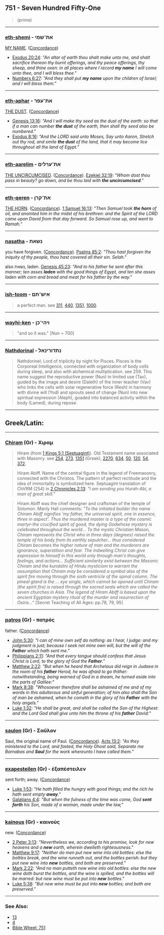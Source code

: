 ## 751 - Seven Hundred Fifty-One
> (prime)

---

### [eth-shemi](/keys/ATh-ShMI) - את־שמי
[MY NAME](/keys/ShMI). ([Concordance](https://biblehub.com/hebrew/shemi_8034.htm))

- [Exodus 20:24](https://biblehub.com/exodus/20-24.htm): *"An altar of earth thou shalt make unto me, and shalt sacrifice thereon thy burnt offerings, and thy peace offerings, thy sheep, and thine oxen: in all places where I record **my name** I will come unto thee, and I will bless thee."*
- [Numbers 6:27](https://biblehub.com/numbers/6-27.htm): *"And they shall put **my name** upon the children of Israel; and I will bless them."*

---

### [eth-aphar](/keys/ATh-OPR) - את־עפר
[THE DUST](/keys/OPR). ([Concordance](https://biblehub.com/hebrew/afar_6083.htm))

- [Genesis 13:16](https://biblehub.com/genesis/13-16.htm): *"And I will make thy seed as the dust of the earth: so that if a man can number **the dust** of the earth, then shall thy seed also be numbered."*
- [Exodus 8:16](https://biblehub.com/exodus/8-16.htm): *"And the LORD said unto Moses, Say unto Aaron, Stretch out thy rod, and smite **the dust** of the land, that it may become lice throughout all the land of Egypt."*

---

### [eth-aarelim](/keys/ATh-ORLIM) - את־ערלים
[THE UNCIRCUMCISED](/keys/ORLIM). ([Concordance](https://biblehub.com/hebrew/arelim_6189.htm)). [Ezekiel 32:19](https://biblehub.com/ezekiel/32-19.htm): *"Whom dost thou pass in beauty? go down, and be thou laid with **the uncircumcised**."*

---

### [eth-qeren](/keys/ATh-QRNn) - את־קרן
[THE HORN](/keys/QRN). ([Concordance](https://biblehub.com/hebrew/keren_7161.htm)). [1 Samuel 16:13](https://biblehub.com/1_samuel/16-13.htm): *"Then Samuel took **the horn** of oil, and anointed him in the midst of his brethren: and the Spirit of the LORD came upon David from that day forward. So Samuel rose up, and went to Ramah."*

---

### [nasatha](/keys/NShATh) - נשאת
you have forgiven. ([Concordance](https://biblehub.com/hebrew/5375.htm)). [Psalms 85:2](https://biblehub.com/psalms/85-2.htm): *"Thou hast forgiven the iniquity of thy people, thou hast covered all their sin. Selah."*

also נשאת, laden. [Genesis 45:23](https://biblehub.com/genesis/45-23.htm): *"And to his father he sent after this manner; ten asses **laden** with the good things of Egypt, and ten she asses laden with corn and bread and meat for his father by the way."*

---

### [ish-toom](/keys/AISh-ThM) - איש־תם
> a perfect man. see [311](311), [440](440), [1351](1351), [1000](1000).

---

### [wayhi-ken](/keys/VIHI-KNf) - ויהי־כן
> "and so it was." [Nun = 700]

---

### [Nathdorinal](/keys/NThDVRINAL) - נתדורינאל
> Nathdorinel; Lord of triplicity by night for Pisces. Pisces is the Corporeal Intelligence, connected with organization of body cells during sleep, and also with alchemical multiplication. see 259. This name suggest the reproductive power (Nun) in limited use (Tav), guided by the image and desire (Daleth) of the inner teacher (Vav) who links the cells with solar regenerative force (Resh) in harmony with divine will (Yod) and sprouts seed of change (Nun) into new spiritual expression (Aleph), goaded into balanced activity within the body (Lamed), during repose.

---

## Greek/Latin:

---

### [Chiram](/greek?word=chiram) (Gr) - Χιραμ
> Hiram (from [1 Kings 5:1 (Septuagint)](https://www.blueletterbible.org/lxx/1ki/5/1/s_296001)). Old Testament name associated with Masonry. see [254](254), [273](273), [1351](1351) (Greek), [2270](2270), [634](634), [50](50), [120](120), [54](54), [372](372).

> Hiram Abiff. Name of the central figure in the legend of Freemasonry, connected with the Christos. The pattern of perfect rectitude and the idea of immortality is symbolized here. Septuagint translation of ChVRM (254) in [2 Chronicles 2:13](http://biblehub.com/2_chronicles/2-13.htm): *"I am sending you Hurah-Abi, a man of great skill."*

> Hiram Abiff was the chief designer and craftsman of the temple of Solomon. Manly Hall comments: *"To the initiated builder the name Chiram Abiff signifies 'my father, the universal spirit, one in essence, three in aspect'. Thus the murdered master is a type of the cosmic martyr-the crucified spirit of good, the dying Godwhose mystery is celebrated throughout the world... To the mystic Christian Mason, Chiram represents the Christ who in three days (degrees) raised the temple of his body from its earthly sepulcher... thus considered Chiram becomes the higher nature of man and the murderers are ignorance, superstition and fear. The indwelling Christ can give expression to himself in this world only through man's thoughts, feelings, and actions... Sufficient similarity exist between the Masonic Chiram and the kundalini of Hindu mysticism to warrant the assumption that Chiram may be considered a symbol also of the spirit fire moving through the sixth ventricle of the spinal column. The pineal gland is the ... eye single, which cannot be opened until Chiram (the spirit fire) is raised through the sacred seals which are called the seven churches in Asia. The legend of Hiram Abiff is based upon the ancient Egyptian mystery ritual of the murder and resurrection of Osiris..."* [Secret Teaching of All Ages: pp.78, 79, 95]

---

### [patros](/greek?word=patros) (Gr) - πατρός
father. ([Concordance](https://biblehub.com/greek/patros_3962.htm))

- [John 5:30](https://biblehub.com/text/john/5-30.htm): *"I can of mine own self do nothing: as I hear, I judge: and my judgment is just; because I seek not mine own will, but the will of the **Father** which hath sent me."*
- [Philippians 2:11](https://biblehub.com/text/philippians/2-11.htm): *"And that every tongue should confess that Jesus Christ is Lord, to the glory of God the **Father**."*
- [Matthew 2:22](https://biblehub.com/text/matthew/2-22.htm): *"But when he heard that Archelaus did reign in Judaea in the room of his **father** Herod, he was afraid to go thither: notwithstanding, being warned of God in a dream, he turned aside into the parts of Galilee:"*
- [Mark 8:38](https://biblehub.com/text/mark/8-38.htm): *"Whosoever therefore shall be ashamed of me and of my words in this adulterous and sinful generation; of him also shall the Son of man be ashamed, when he cometh in the glory of his **Father** with the holy angels."*
- [Luke 1:32](https://biblehub.com/text/luke/1-32.htm): *"He shall be great, and shall be called the Son of the Highest: and the Lord God shall give unto him the throne of his **father** David:"*

---

### [saulon](/greek?word=saulon) (Gr) - Σαῦλον
Saul, the original name of Paul. ([Concordance](https://biblehub.com/greek/saulon_4569.htm)). [Acts 13:2](https://biblehub.com/acts/13-2.htm): *"As they ministered to the Lord, and fasted, the Holy Ghost said, Separate me Barnabas and **Saul** for the work whereunto I have called them."*

---

### [exapesteilen](/greek?word=exapesteilen) (Gr) - ἐξαπέστειλεν
sent forth; away. ([Concordance](https://biblehub.com/greek/exapesteilen_1821.htm))

- [Luke 1:53](https://biblehub.com/text/luke/1-53.htm): *"He hath filled the hungry with good things; and the rich he hath sent empty **away**."*
- [Galatians 4:4](https://biblehub.com/text/galatians/4-4.htm): *"But when the fulness of the time was come, God **sent forth** his Son, made of a woman, made under the law,"*

---

### [kainous](/greek?word=kainous) (Gr) - καινοὺς
new. ([Concordance](https://biblehub.com/greek/kainous_2537.htm))

- [2 Peter 3:13](https://biblehub.com/text/2_peter/3-13.htm): *"Nevertheless we, according to his promise, look for new heavens and a **new** earth, wherein dwelleth righteousness."*
- [Matthew 9:17](https://biblehub.com/text/matthew/9-17.htm): *"Neither do men put new wine into old bottles: else the bottles break, and the wine runneth out, and the bottles perish: but they put new wine into **new** bottles, and both are preserved."*
- [Mark 2:22](https://biblehub.com/text/mark/2-22.htm): *"And no man putteth new wine into old bottles: else the new wine doth burst the bottles, and the wine is spilled, and the bottles will be marred: but new wine must be put into **new** bottles."*
- [Luke 5:38](https://biblehub.com/text/luke/5-38.htm): *"But new wine must be put into **new** bottles; and both are preserved."*

---

### See Also:

- [13](13)
- [4](4)
- [Bible Wheel: 751](https://www.biblewheel.com//GR/GR_Database.php?SearchBy_Gematria=751)
